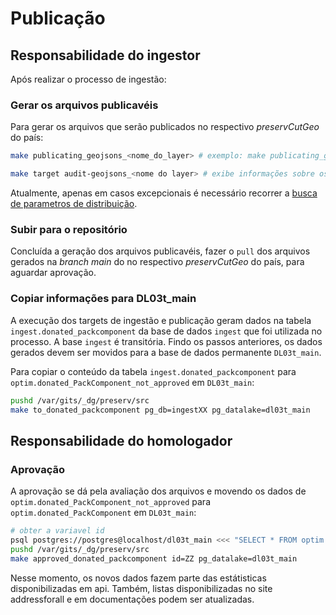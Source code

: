 # Publicação

## Responsabilidade do ingestor

Após realizar o processo de ingestão:

### Gerar os arquivos publicavéis

Para gerar os arquivos que serão publicados no respectivo _preservCutGeo_ do país:
```sh
make publicating_geojsons_<nome_do_layer> # exemplo: make publicating_geojsons_via` gera os arquivos em `/var/gits/_dg/preservCutGeo-BR2021/data/AC/RioBranco/_pk0042.01/via/`

make target audit-geojsons_<nome do layer> # exibe informações sobre os arquivos gerados.
```

Atualmente, apenas em casos excepcionais é necessário recorrer a [busca de parametros de distribuição](https://github.com/digital-guard/preserv/blob/main/docs/pt/man-diversos.md#par%C3%A2metros-de-publica%C3%A7%C3%A3o).


### Subir para o repositório


Concluída a geração dos arquivos publicavéis, fazer o `pull` dos arquivos gerados na _branch main_ do  no respectivo _preservCutGeo_ do país, para aguardar aprovação.


### Copiar informações para DL03t_main
A execução dos targets de ingestão e publicação geram dados na tabela `ingest.donated_packcomponent` da base de dados `ingest` que foi utilizada no processo. A base `ingest` é transitória. Findo os passos anteriores, os dados gerados devem ser movidos para a base de dados permanente `DL03t_main`.

Para copiar o conteúdo da tabela `ingest.donated_packcomponent` para `optim.donated_PackComponent_not_approved` em `DL03t_main`:

```sh
pushd /var/gits/_dg/preserv/src
make to_donated_packcomponent pg_db=ingestXX pg_datalake=dl03t_main
```

## Responsabilidade do homologador

### Aprovação
A aprovação se dá pela avaliação dos arquivos  e movendo os dados de `optim.donated_PackComponent_not_approved` para `optim.donated_PackComponent` em `DL03t_main`:

```sh
# obter a variavel id
psql postgres://postgres@localhost/dl03t_main <<< "SELECT * FROM optim.donated_PackComponent_not_approved;"
pushd /var/gits/_dg/preserv/src
make approved_donated_packcomponent id=ZZ pg_datalake=dl03t_main
```

Nesse momento, os novos dados fazem parte das estátisticas disponibilizadas em api. Também, listas disponibilizadas no site addressforall e em documentações podem ser atualizadas.
